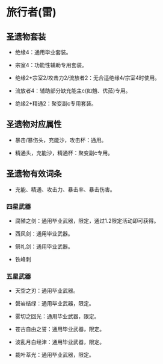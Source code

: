 # 旅行者(雷)

## 圣遗物套装  

- 绝缘4：通用毕业套装。  

- 宗室4：功能性辅助专用套装。  

- 绝缘2+宗室2/攻击力2/流放者2：无合适绝缘4/宗室4时使用。  

- 流放者4：辅助部分缺充能主c(如魈、优菈)专用。  

- 绝缘2+精通2：聚变副c专用套装。  

## 圣遗物对应属性  

- 暴击/暴伤头，充能沙，攻击杯：通用。  

- 精通头，充能沙，精通杯：聚变副c专用。  

## 圣遗物有效词条  

- 充能、精通、攻击力、暴击率、暴击伤害。  

### 四星武器  

- 腐殖之剑：通用毕业武器，限定，通过1.2限定活动即可获得。  

- 西风剑：通用毕业武器。  

- 祭礼剑：通用毕业武器。  

- 铁峰刺  

### 五星武器  

- 天空之刃：通用毕业武器。  

- 磐岩结绿：通用毕业武器，限定。  

- 雾切之回光：通用毕业武器，限定。  

- 苍古自由之誓：通用毕业武器，限定。  

- 波乱月白经津：通用毕业武器，限定。  

- 裁叶萃光：通用毕业武器，限定。
